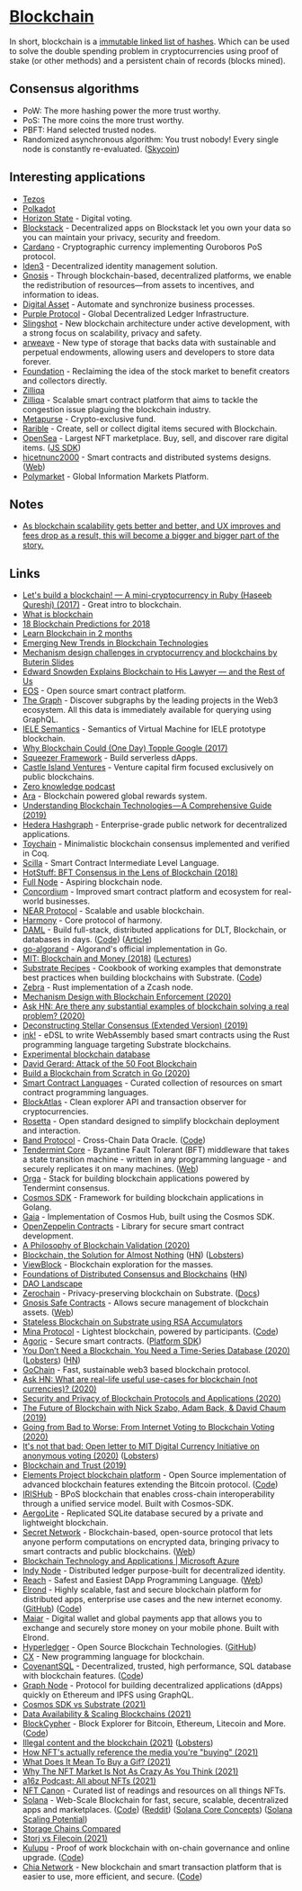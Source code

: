 # [Blockchain](http://en.wikipedia.org/wiki/Blockchain)

In short, blockchain is a [immutable linked list of hashes](https://www.quora.com/Is-a-blockchain-essentially-a-linked-list). Which can be used to solve the double spending problem in cryptocurrencies using proof of stake (or other methods) and a persistent chain of records (blocks mined).

## Consensus algorithms

- PoW: The more hashing power the more trust worthy.
- PoS: The more coins the more trust worthy.
- PBFT: Hand selected trusted nodes.
- Randomized asynchronous algorithm: You trust nobody! Every single node is constantly re-evaluated. ([Skycoin](https://www.skycoin.net))

## Interesting applications

- [Tezos](tezos.md)
- [Polkadot](polkadot.md)
- [Horizon State](https://horizonstate.com/) - Digital voting.
- [Blockstack](https://blockstack.org/) - Decentralized apps on Blockstack let you own your data so you can maintain your privacy, security and freedom.
- [Cardano](https://github.com/input-output-hk/cardano-sl/) - Cryptographic currency implementing Ouroboros PoS protocol.
- [Iden3](https://iden3.io/) - Decentralized identity management solution.
- [Gnosis](https://gnosis.io/) - Through blockchain-based, decentralized platforms, we enable the redistribution of resources—from assets to incentives, and information to ideas.
- [Digital Asset](https://digitalasset.com/) - Automate and synchronize business processes.
- [Purple Protocol](https://purpleprotocol.org/) - Global Decentralized Ledger Infrastructure.
- [Slingshot](https://github.com/stellar/slingshot) - New blockchain architecture under active development, with a strong focus on scalability, privacy and safety.
- [arweave](https://www.arweave.org/) - New type of storage that backs data with sustainable and perpetual endowments, allowing users and developers to store data forever.
- [Foundation](https://withfoundation.com/) - Reclaiming the idea of the stock market to benefit creators and collectors directly.
- [Zilliqa](https://www.zilliqa.com/)
- [Zilliqa](https://github.com/Zilliqa/Zilliqa) - Scalable smart contract platform that aims to tackle the congestion issue plaguing the blockchain industry.
- [Metapurse](https://metapurse.fund/) - Crypto-exclusive fund.
- [Rarible](https://rarible.com/) - Create, sell or collect digital items secured with Blockchain.
- [OpenSea](https://opensea.io/) - Largest NFT marketplace. Buy, sell, and discover rare digital items. ([JS SDK](https://github.com/ProjectOpenSea/opensea-js))
- [hicetnunc2000](https://www.hicetnunc.xyz/) - Smart contracts and distributed systems designs. ([Web](https://www.hicetnunc.xyz/))
- [Polymarket](https://polymarket.com/) - Global Information Markets Platform.

## Notes

- [As blockchain scalability gets better and better, and UX improves and fees drop as a result, this will become a bigger and bigger part of the story.](https://twitter.com/vitalikbuterin/status/1072158957999771648)

## Links

- [Let's build a blockchain! — A mini-cryptocurrency in Ruby (Haseeb Qureshi) (2017)](https://www.youtube.com/watch?v=3aJI1ABdjQk) - Great intro to blockchain.
- [What is blockchain](https://oleganza.com/all/what-is-blockchain/)
- [18 Blockchain Predictions for 2018](https://media.consensys.net/18-predictions-for-2018-7a376ea7bd4b)
- [Learn Blockchain in 2 months](https://github.com/llSourcell/Learn_Blockchain_in_2_months)
- [Emerging New Trends in Blockchain Technologies](https://blog.coinfabrik.com/emerging-new-trends-blockchain-technologies/)
- [Mechanism design challenges in cryptocurrency and blockchains by Buterin Slides](https://docs.google.com/presentation/d/1MLwN2-pBufDmUNprf-r8LXFCm1Ua8skphzDTNPTaiUQ/edit#slide=id.p)
- [Edward Snowden Explains Blockchain to His Lawyer — and the Rest of Us](https://www.aclu.org/blog/privacy-technology/internet-privacy/edward-snowden-explains-blockchain-his-lawyer-and-rest-us)
- [EOS](https://github.com/EOSIO/eos) - Open source smart contract platform.
- [The Graph](https://thegraph.com/) - Discover subgraphs by the leading projects in the Web3 ecosystem. All this data is immediately available for querying using GraphQL.
- [IELE Semantics](https://github.com/runtimeverification/iele-semantics) - Semantics of Virtual Machine for IELE prototype blockchain.
- [Why Blockchain Could (One Day) Topple Google (2017)](http://rbharath.github.io/why-blockchain-could-one-day-topple-google/)
- [Squeezer Framework](https://github.com/SqueezerIO/squeezer) - Build serverless dApps.
- [Castle Island Ventures](http://www.castleisland.vc/) - Venture capital firm focused exclusively on public blockchains.
- [Zero knowledge podcast](https://www.zeroknowledge.fm/)
- [Ara](https://ara.one/) - Blockchain powered global rewards system.
- [Understanding Blockchain Technologies — A Comprehensive Guide (2019)](https://medium.com/@urlichsanais/understanding-blockchain-technologies-a-comprehensive-guide-ce4ecdee25d2)
- [Hedera Hashgraph](https://www.hedera.com/) - Enterprise-grade public network for decentralized applications.
- [Toychain](https://github.com/certichain/toychain) - Minimalistic blockchain consensus implemented and verified in Coq.
- [Scilla](https://github.com/Zilliqa/scilla) - Smart Contract Intermediate Level Language.
- [HotStuff: BFT Consensus in the Lens of Blockchain (2018)](https://arxiv.org/abs/1803.05069)
- [Full Node](https://github.com/input-output-hk/jormungandr) - Aspiring blockchain node.
- [Concordium](https://www.concordium.com/) - Improved smart contract platform and ecosystem for real-world businesses.
- [NEAR Protocol](https://github.com/nearprotocol/nearcore) - Scalable and usable blockchain.
- [Harmony](https://github.com/harmony-one/harmony) - Core protocol of harmony.
- [DAML](https://daml.com/) - Build full-stack, distributed applications for DLT, Blockchain, or databases in days. ([Code](https://github.com/digital-asset/daml)) ([Article](https://serokell.io/blog/daml-interview))
- [go-algorand](https://github.com/algorand/go-algorand) - Algorand's official implementation in Go.
- [MIT: Blockchain and Money (2018)](https://ocw.mit.edu/courses/sloan-school-of-management/15-s12-blockchain-and-money-fall-2018/) ([Lectures](https://www.youtube.com/watch?v=EH6vE97qIP4))
- [Substrate Recipes](https://substrate.dev/recipes/) - Cookbook of working examples that demonstrate best practices when building blockchains with Substrate. ([Code](https://github.com/substrate-developer-hub/recipes))
- [Zebra](https://github.com/ZcashFoundation/zebra) - Rust implementation of a Zcash node.
- [Mechanism Design with Blockchain Enforcement (2020)](https://www.carf.e.u-tokyo.ac.jp/admin/wp-content/uploads/2020/03/F474.pdf)
- [Ask HN: Are there any substantial examples of blockchain solving a real problem? (2020)](https://news.ycombinator.com/item?id=22914430)
- [Deconstructing Stellar Consensus (Extended Version) (2019)](https://arxiv.org/pdf/1911.05145.pdf)
- [ink!](https://github.com/paritytech/ink) - eDSL to write WebAssembly based smart contracts using the Rust programming language targeting Substrate blockchains.
- [Experimental blockchain database](https://github.com/paritytech/parity-db)
- [David Gerard: Attack of the 50 Foot Blockchain](https://davidgerard.co.uk/blockchain/)
- [Build a Blockchain from Scratch in Go (2020)](https://gumroad.com/l/build-a-blockchain-from-scratch-in-go/)
- [Smart Contract Languages](https://github.com/s-tikhomirov/smart-contract-languages) - Curated collection of resources on smart contract programming languages.
- [BlockAtlas](https://github.com/trustwallet/blockatlas) - Clean explorer API and transaction observer for cryptocurrencies.
- [Rosetta](https://www.rosetta-api.org/) - Open standard designed to simplify blockchain deployment and interaction.
- [Band Protocol](https://bandprotocol.com/) - Cross-Chain Data Oracle. ([Code](https://github.com/bandprotocol/bandchain))
- [Tendermint Core](https://github.com/tendermint/tendermint) - Byzantine Fault Tolerant (BFT) middleware that takes a state transition machine - written in any programming language - and securely replicates it on many machines. ([Web](https://tendermint.com/))
- [Orga](https://github.com/nomic-io/orga) - Stack for building blockchain applications powered by Tendermint consensus.
- [Cosmos SDK](https://github.com/cosmos/cosmos-sdk) - Framework for building blockchain applications in Golang.
- [Gaia](https://github.com/cosmos/gaia) - Implementation of Cosmos Hub, built using the Cosmos SDK.
- [OpenZeppelin Contracts](https://github.com/OpenZeppelin/openzeppelin-contracts) - Library for secure smart contract development.
- [A Philosophy of Blockchain Validation (2020)](https://vitalik.ca/general/2020/08/17/philosophy.html)
- [Blockchain, the Solution for Almost Nothing](https://thecorrespondent.com/655/blockchain-the-amazing-solution-for-almost-nothing/86649455475-f933fe63) ([HN](https://news.ycombinator.com/item?id=24249477)) ([Lobsters](https://lobste.rs/s/2kmkou/blockchain_amazing_solution_for_almost))
- [ViewBlock](https://viewblock.io/) - Blockchain exploration for the masses.
- [Foundations of Distributed Consensus and Blockchains](https://www.distributedconsensus.net/) ([HN](https://news.ycombinator.com/item?id=24569083))
- [DAO Landscape](https://github.com/parrachia/DAO-Landscape)
- [Zerochain](https://github.com/LayerXcom/zero-chain) - Privacy-preserving blockchain on Substrate. ([Docs](https://layerxcom.github.io/zerochain-book/))
- [Gnosis Safe Contracts](https://github.com/gnosis/safe-contracts) - Allows secure management of blockchain assets. ([Web](https://gnosis-safe.io/))
- [Stateless Blockchain on Substrate using RSA Accumulators](https://github.com/paritytech/stateless-blockchain)
- [Mina Protocol](https://minaprotocol.com/) - Lightest blockchain, powered by participants. ([Code](https://github.com/MinaProtocol/mina))
- [Agoric](https://agoric.com/) - Secure smart contracts. ([Platform SDK](https://github.com/Agoric/agoric-sdk))
- [You Don’t Need a Blockchain, You Need a Time-Series Database (2020)](https://thenewstack.io/you-dont-need-a-blockchain-you-need-a-time-series-database/) ([Lobsters](https://lobste.rs/s/n1cuh3/you_don_t_need_blockchain_you_need_time)) ([HN](https://news.ycombinator.com/item?id=24887746))
- [GoChain](https://gochain.io/) - Fast, sustainable web3 based blockchain protocol.
- [Ask HN: What are real-life useful use-cases for blockchain (not currencies)? (2020)](https://news.ycombinator.com/item?id=24881140)
- [Security and Privacy of Blockchain Protocols and Applications (2020)](https://github.com/s-tikhomirov/phd-thesis)
- [The Future of Blockchain with Nick Szabo, Adam Back, & David Chaum (2019)](https://www.youtube.com/watch?v=LF2mQI9cTS8)
- [Going from Bad to Worse: From Internet Voting to Blockchain Voting (2020)](https://people.csail.mit.edu/rivest/pubs/PSNR20.pdf)
- [It's not that bad: Open letter to MIT Digital Currency Initiative on anonymous voting (2020)](https://blog.vocdoni.io/zk-openletter-digital-currency/) ([Lobsters](https://lobste.rs/s/ixcm95/it_s_not_bad_open_letter_mit_digital))
- [Blockchain and Trust (2019)](https://www.schneier.com/blog/archives/2019/02/blockchain_and_.html)
- [Elements Project blockchain platform](https://elementsproject.org/) - Open Source implementation of advanced blockchain features extending the Bitcoin protocol. ([Code](https://github.com/ElementsProject/elements))
- [IRISHub](https://github.com/irisnet/irishub) - BPoS blockchain that enables cross-chain interoperability through a unified service model. Built with Cosmos-SDK.
- [AergoLite](https://github.com/aergoio/aergolite) - Replicated SQLite database secured by a private and lightweight blockchain.
- [Secret Network](https://github.com/enigmampc/SecretNetwork) - Blockchain-based, open-source protocol that lets anyone perform computations on encrypted data, bringing privacy to smart contracts and public blockchains. ([Web](https://www.enigma.co/))
- [Blockchain Technology and Applications | Microsoft Azure](https://azure.microsoft.com/en-us/solutions/blockchain/)
- [Indy Node](https://github.com/hyperledger/indy-node) - Distributed ledger purpose-built for decentralized identity.
- [Reach](https://github.com/reach-sh/reach-lang) - Safest and Easiest DApp Programming Language. ([Web](https://reach.sh/))
- [Elrond](https://elrond.com/) - Highly scalable, fast and secure blockchain platform for distributed apps, enterprise use cases and the new internet economy. ([GitHub](https://github.com/ElrondNetwork)) ([Code](https://github.com/ElrondNetwork/elrond-go))
- [Maiar](https://maiar.com/) - Digital wallet and global payments app that allows you to exchange and securely store money on your mobile phone. Built with Elrond.
- [Hyperledger](https://www.hyperledger.org/) - Open Source Blockchain Technologies. ([GitHub](https://github.com/hyperledger/))
- [CX](https://github.com/skycoin/cx) - New programming language for blockchain.
- [CovenantSQL](https://covenantsql.io/) - Decentralized, trusted, high performance, SQL database with blockchain features. ([Code](https://github.com/CovenantSQL/CovenantSQL))
- [Graph Node](https://github.com/graphprotocol/graph-node) - Protocol for building decentralized applications (dApps) quickly on Ethereum and IPFS using GraphQL.
- [Cosmos SDK vs Substrate (2021)](https://gregdhill.xyz/posts/cosmos-sdk-vs-substrate/)
- [Data Availability & Scaling Blockchains (2021)](https://medium.com/zeroknowledge/data-availability-scaling-blockchains-852f9a54fe54)
- [BlockCypher](https://live.blockcypher.com/) - Block Explorer for Bitcoin, Ethereum, Litecoin and More. ([Code](https://github.com/blockcypher/explorer))
- [Illegal content and the blockchain (2021)](https://www.schneier.com/blog/archives/2021/03/illegal-content-and-the-blockchain.html) ([Lobsters](https://lobste.rs/s/yl20qv/illegal_content_blockchain))
- [How NFT's actually reference the media you're "buying" (2021)](https://twitter.com/samecwilliams/status/1372295148516864002)
- [What Does It Mean To Buy a Gif? (2021)](https://jackrusher.com/journal/what-does-it-mean-to-buy-a-gif.html)
- [Why The NFT Market Is Not As Crazy As You Think (2021)](https://www.youtube.com/watch?v=UpXCUEOcyNs)
- [a16z Podcast: All about NFTs (2021)](https://a16z.com/2021/03/27/nfts-explainer-faqs-hype-reality-innovation-crypto-creator-economy/)
- [NFT Canon](https://a16z.com/2021/04/02/nfts-readings-resources/) - Curated list of readings and resources on all things NFTs.
- [Solana](https://solana.com/) - Web-Scale Blockchain for fast, secure, scalable, decentralized apps and marketplaces. ([Code](https://github.com/solana-labs/solana)) ([Reddit](https://www.reddit.com/r/solana/)) ([Solana Core Concepts](https://www.youtube.com/watch?v=4dNuMXBjpr0)) ([Solana Scaling Potential](https://www.youtube.com/watch?v=FbCUHBhf-rU))
- [Storage Chains Compared](https://skynetwiki.tech/storage-chains-compared/)
- [Storj vs Filecoin (2021)](https://www.reddit.com/r/CryptoTechnology/comments/mgxskc/storj_vs_filecoin/)
- [Kulupu](https://kulupu.network/) - Proof of work blockchain with on-chain governance and online upgrade. ([Code](https://github.com/kulupu/kulupu))
- [Chia Network](https://www.chia.net/) - New blockchain and smart transaction platform that is easier to use, more efficient, and secure. ([Code](https://github.com/Chia-Network/chia-blockchain))
